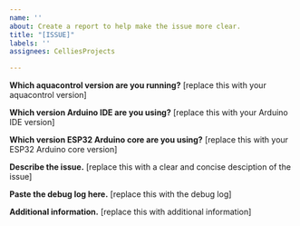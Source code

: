 ```yaml
---
name: ''
about: Create a report to help make the issue more clear.
title: "[ISSUE]"
labels: ''
assignees: CelliesProjects

---
```


**Which aquacontrol version are you running?**
[replace this with your aquacontrol version]

**Which version Arduino IDE are you using?**
[replace this with your Arduino IDE version]

**Which version ESP32 Arduino core are you using?**
[replace this with your ESP32 Arduino core version]

**Describe the issue.**
[replace this with a clear and concise desciption of the issue]

**Paste the debug log here.**
[replace this with the debug log]

**Additional information.**
[replace this with additional information]
